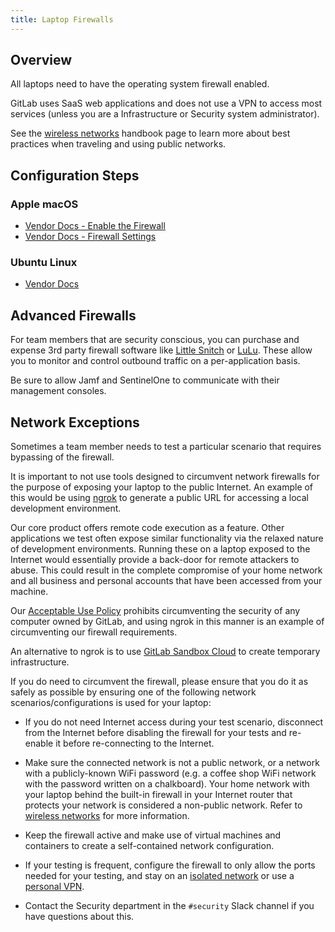 ```yaml
---
title: Laptop Firewalls
---
```


## Overview

All laptops need to have the operating system firewall enabled.

GitLab uses SaaS web applications and does not use a VPN to access most services (unless you are a Infrastructure or Security system administrator).

See the [wireless networks](/handbook/security/corporate/end-user-services/laptop-management/laptop-security/networks) handbook page to learn more about best practices when traveling and using public networks.

## Configuration Steps

### Apple macOS

- [Vendor Docs - Enable the Firewall](https://support.apple.com/guide/mac-help/block-connections-to-your-mac-with-a-firewall-mh34041/mac)
- [Vendor Docs - Firewall Settings](https://support.apple.com/guide/mac-help/change-firewall-settings-on-mac-mh11783/mac)

### Ubuntu Linux

- [Vendor Docs](https://ubuntu.com/server/docs/firewalls)

## Advanced Firewalls

For team members that are security conscious, you can purchase and expense 3rd party firewall software like [Little Snitch](https://www.obdev.at/products/littlesnitch/index.html) or [LuLu](https://objective-see.org/products/lulu.html). These allow you to monitor and control outbound traffic on a per-application basis.

Be sure to allow Jamf and SentinelOne to communicate with their management consoles.

## Network Exceptions

Sometimes a team member needs to test a particular scenario that requires bypassing of the firewall.

It is important to not use tools designed to circumvent network firewalls for the purpose of exposing your laptop to the public Internet. An example of this would be using [ngrok](https://ngrok.com/) to generate a public URL for accessing a local development environment.

Our core product offers remote code execution as a feature. Other applications we test often expose similar functionality via the relaxed nature of development environments. Running these on a laptop exposed to the Internet would essentially provide a back-door for remote attackers to abuse. This could result in the complete compromise of your home network and all business and personal accounts that have been accessed from your machine.

Our [Acceptable Use Policy](/handbook/people-group/acceptable-use-policy/) prohibits circumventing the security of any computer owned by GitLab, and using ngrok in this manner is an example of circumventing our firewall requirements.

An alternative to ngrok is to use [GitLab Sandbox Cloud](/handbook/company/infrastructure-standards/realms/sandbox/#how-to-get-started) to create temporary infrastructure.

If you do need to circumvent the firewall, please ensure that you do it as safely as possible by ensuring one of the following network scenarios/configurations is used for your laptop:

- If you do not need Internet access during your test scenario, disconnect from the Internet before disabling the firewall for your tests and re-enable it before re-connecting to the Internet.

- Make sure the connected network is not a public network, or a network with a publicly-known WiFi password (e.g. a coffee shop WiFi network with the password written on a chalkboard). Your home network with your laptop behind the built-in firewall in your Internet router that protects your network is considered a non-public network. Refer to [wireless networks](/handbook/security/network-isolation/) for more information.

- Keep the firewall active and make use of virtual machines and containers to create a self-contained network configuration.

- If your testing is frequent, configure the firewall to only allow the ports needed for your testing, and stay on an [isolated network](/handbook/security/network-isolation/) or use a [personal VPN](/handbook/tools-and-tips/personal-vpn/).

- Contact the Security department in the `#security` Slack channel if you have questions about this.
